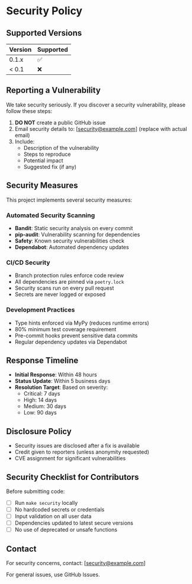 # Security Policy

## Supported Versions

| Version | Supported          |
| ------- | ------------------ |
| 0.1.x   | :white_check_mark: |
| < 0.1   | :x:                |

## Reporting a Vulnerability

We take security seriously. If you discover a security vulnerability, please follow these steps:

1. **DO NOT** create a public GitHub issue
2. Email security details to: [security@example.com] (replace with actual email)
3. Include:
   - Description of the vulnerability
   - Steps to reproduce
   - Potential impact
   - Suggested fix (if any)

## Security Measures

This project implements several security measures:

### Automated Security Scanning
- **Bandit**: Static security analysis on every commit
- **pip-audit**: Vulnerability scanning for dependencies
- **Safety**: Known security vulnerabilities check
- **Dependabot**: Automated dependency updates

### CI/CD Security
- Branch protection rules enforce code review
- All dependencies are pinned via `poetry.lock`
- Security scans run on every pull request
- Secrets are never logged or exposed

### Development Practices
- Type hints enforced via MyPy (reduces runtime errors)
- 80% minimum test coverage requirement
- Pre-commit hooks prevent sensitive data commits
- Regular dependency updates via Dependabot

## Response Timeline

- **Initial Response**: Within 48 hours
- **Status Update**: Within 5 business days
- **Resolution Target**: Based on severity:
  - Critical: 7 days
  - High: 14 days
  - Medium: 30 days
  - Low: 90 days

## Disclosure Policy

- Security issues are disclosed after a fix is available
- Credit given to reporters (unless anonymity requested)
- CVE assignment for significant vulnerabilities

## Security Checklist for Contributors

Before submitting code:
- [ ] Run `make security` locally
- [ ] No hardcoded secrets or credentials
- [ ] Input validation on all user data
- [ ] Dependencies updated to latest secure versions
- [ ] No use of deprecated or unsafe functions

## Contact

For security concerns, contact: [security@example.com]

For general issues, use GitHub Issues.